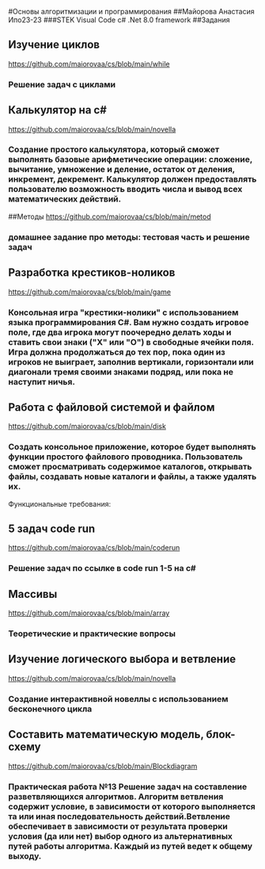 #Основы алгоритмизации и программирования
##Майорова Анастасия Ипо23-23
###STEK Visual Code c# .Net 8.0 framework
##Задания
## Изучение циклов
<https://github.com/maiorovaa/cs/blob/main/while>
### Решение задач с циклами 
## Калькулятор на c#
<https://github.com/maiorovaa/cs/blob/main/novella>
### Создание простого калькулятора, который сможет выполнять базовые арифметические операции: сложение, вычитание, умножение и деление, остаток от деления, инкремент, декремент. Калькулятор должен предоставлять пользователю возможность вводить числа и вывод всех математических действий.
##Методы
<https://github.com/maiorovaa/cs/blob/main/metod>
### домашнее задание про методы: тестовая часть и решение задач 
## Разработка крестиков-ноликов
<https://github.com/maiorovaa/cs/blob/main/game>
### Консольная игра "крестики-нолики" с использованием языка программирования C#. Вам нужно создать игровое поле, где два игрока могут поочередно делать ходы и ставить свои знаки ("X" или "O") в свободные ячейки поля. Игра должна продолжаться до тех пор, пока один из игроков не выиграет, заполнив вертикали, горизонтали или диагонали тремя своими знаками подряд, или пока не наступит ничья.
## Работа с файловой системой и файлом
<https://github.com/maiorovaa/cs/blob/main/disk>
### Создать консольное приложение, которое будет выполнять функции простого файлового проводника. Пользователь сможет просматривать содержимое каталогов, открывать файлы, создавать новые каталоги и файлы, а также удалять их.
Функциональные требования:
## 5 задач code run
<https://github.com/maiorovaa/cs/blob/main/coderun>
### Решение задач по ссылке в code run 1-5 на с#
## Массивы
<https://github.com/maiorovaa/cs/blob/main/array>
### Теоретические и практические вопросы
## Изучение логического выбора и ветвление
<https://github.com/maiorovaa/cs/blob/main/novella>
###  Создание интерактивной новеллы с использованием бесконечного цикла
## Составить математическую модель, блок-схему
<https://github.com/maiorovaa/cs/blob/main/Blockdiagram>
### Практическая работа №13 Решение задач на составление  разветвляющихся  алгоритмов. Алгоритм ветвления содержит условие, в зависимости от которого выполняется та или иная последовательность действий.Ветвление обеспечивает в зависимости от результата проверки условия (да или нет) выбор одного из альтернативных путей работы алгоритма. Каждый из путей ведет к общему выходу.


